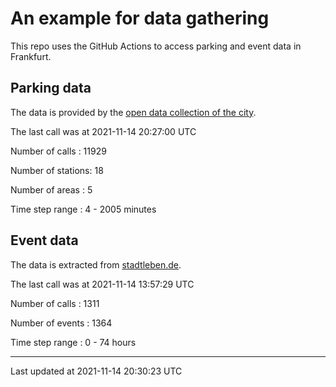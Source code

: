 # An example for data gathering

This repo uses the GitHub Actions to access parking and event data in Frankfurt.

## Parking data
The data is provided by the [open data collection of the city](https://www.offenedaten.frankfurt.de/).

The last call was at 2021-11-14 20:27:00 UTC

Number of calls   : 11929

Number of stations:    18

Number of areas   :     5

Time step range   :     4 -  2005 minutes


## Event data
The data is extracted from [stadtleben.de](https://stadtleben.de/frankfurt/).

The last call was at 2021-11-14 13:57:29 UTC

Number of calls   : 1311

Number of events  : 1364

Time step range   :    0 -   74 hours


----

Last updated at 2021-11-14 20:30:23 UTC
